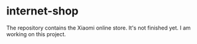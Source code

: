 # internet-shop
The repository contains the Xiaomi online store. It's not finished yet. I am working on this project.
